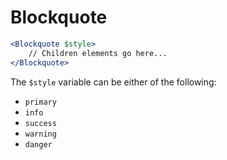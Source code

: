 # Blockquote

```jsx
<Blockquote $style>
    // Children elements go here...
</Blockquote>
```

The `$style` variable can be either of the following:
- `primary`
- `info`
- `success`
- `warning`
- `danger`